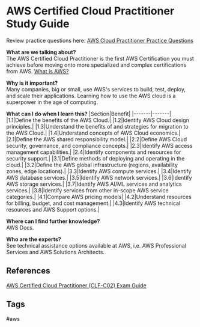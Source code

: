 # AWS Certified Cloud Practitioner Study Guide

Review practice questions here:
[AWS Cloud Practitioner Practice Questions](https://github.com/EliotKhachi//publicZk/tree/main/202309120133)

**What are we talking about?**  
The AWS Certified Cloud Practitioner is the first AWS Certification you must achieve before moving onto more specialized and complex certifications from AWS. [What is AWS? ](https://github.com/EliotKhachi//publicZk/tree/main/202206100231)

**Why is it important?**  
Many companies, big or small, use AWS's services to build, test, deploy, and scale their applications. Learning how to use the AWS cloud is a superpower in the age of computing.  

**What can I do when I learn this?**
|Section|Benefit|
|-------|-------|
|1.1|Define the benefits of the AWS Cloud.|
|1.2|Identify AWS Cloud design principles.| 
|1.3|Understand the benefits of and strategies for migration to the AWS Cloud.|
|1.4|Understand concepts of AWS Cloud economics.| 
|2.1|Define the AWS shared responsibility model.|
|2.2|Define AWS Cloud security, governance, and compliance concepts.|
|2.3|Identify AWS access management capabilities.| 
|2.4|Identify components and resources for security support.| 
|3.1|Define methods of deploying and operating in the cloud.|
|3.2|Define the AWS global infrastructure (regions, availability zones, edge locations).|
|3.3|Identify AWS compute services.|
|3.4|Identify AWS database services.|
|3.5|Identify AWS network services.|
|3.6|Identify AWS storage services.|
|3.7|Identify AWS AI/ML services and analytics services.|
|3.8|Identify services from other in-scope AWS service categories.|
|4.1|Compare AWS pricing models|
|4.2|Understand resources for billing, budget, and cost management.|
|4.3|Identify AWS technical resources and AWS Support options.|

**Where can I find further knowledge?**  
AWS Docs.  

**Who are the experts?**  
See technical assistance options available at AWS, i.e. AWS Professional Services and AWS Solutions Architects.  

## References
[AWS Certified Cloud Practitioner (CLF-C02) Exam Guide](https://d1.awsstatic.com/training-and-certification/docs-cloud-practitioner/AWS-Certified-Cloud-Practitioner_Exam-Guide_C02.pdf)

## Tags
#aws
